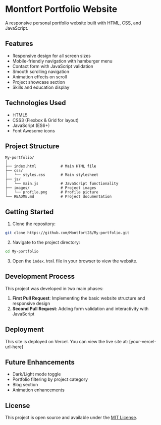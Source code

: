 # Montfort Portfolio Website

A responsive personal portfolio website built with HTML, CSS, and JavaScript.

## Features

- Responsive design for all screen sizes
- Mobile-friendly navigation with hamburger menu
- Contact form with JavaScript validation
- Smooth scrolling navigation
- Animation effects on scroll
- Project showcase section
- Skills and education display

## Technologies Used

- HTML5
- CSS3 (Flexbox & Grid for layout)
- JavaScript (ES6+)
- Font Awesome icons

## Project Structure

```
My-portfolio/
│
├── index.html           # Main HTML file
├── css/
│   └── styles.css       # Main stylesheet
├── js/
│   └── main.js          # JavaScript functionality
├── images/              # Project images
│   └── profile.png      # Profile picture
└── README.md            # Project documentation
```

## Getting Started

1. Clone the repository:
```bash
git clone https://github.com/Montfort28/My-portfolio.git
```

2. Navigate to the project directory:
```bash
cd My-portfolio
```

3. Open the `index.html` file in your browser to view the website.

## Development Process

This project was developed in two main phases:

1. **First Pull Request**: Implementing the basic website structure and responsive design
2. **Second Pull Request**: Adding form validation and interactivity with JavaScript

## Deployment

This site is deployed on Vercel. You can view the live site at: [your-vercel-url-here]

## Future Enhancements

- Dark/Light mode toggle
- Portfolio filtering by project category
- Blog section
- Animation enhancements

## License

This project is open source and available under the [MIT License](LICENSE).